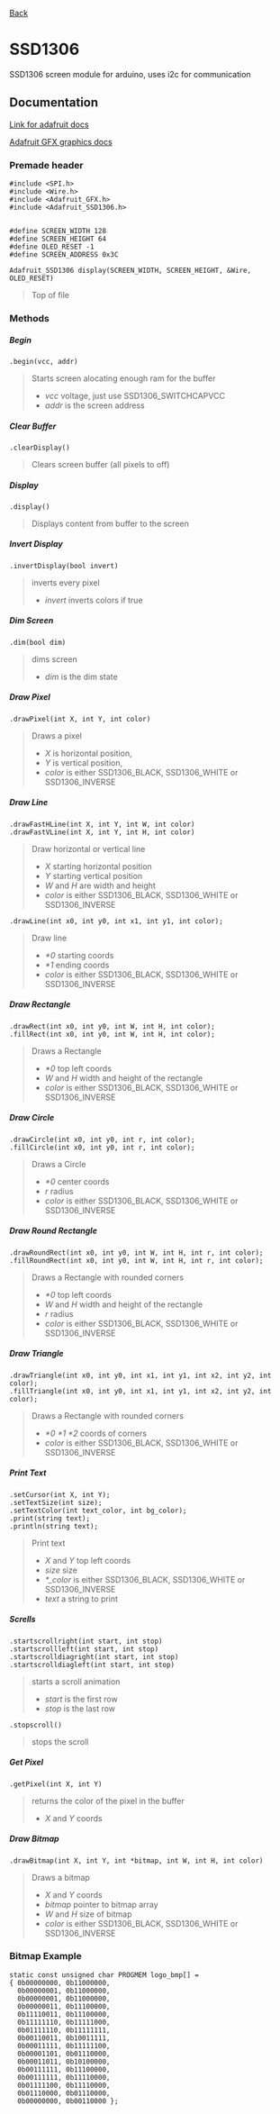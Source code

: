 [Back](/notes/ComponentsList.md)
# SSD1306

SSD1306 screen module for arduino, uses i2c for communication

## Documentation

[Link for adafruit docs](https://adafruit.github.io/Adafruit_SSD1306/html/class_adafruit___s_s_d1306.html)

[Adafruit GFX graphics docs](https://learn.adafruit.com/adafruit-gfx-graphics-library?view=all)

### Premade header

```arduino
#include <SPI.h>
#include <Wire.h>
#include <Adafruit_GFX.h>
#include <Adafruit_SSD1306.h>


#define SCREEN_WIDTH 128
#define SCREEN_HEIGHT 64
#define OLED_RESET -1
#define SCREEN_ADDRESS 0x3C

Adafruit_SSD1306 display(SCREEN_WIDTH, SCREEN_HEIGHT, &Wire, OLED_RESET)
```
> Top of file

### Methods

##### Begin
```arduino
.begin(vcc, addr)
```
> Starts screen alocating enough ram for the buffer
> - *vcc* voltage, just use SSD1306_SWITCHCAPVCC
> - *addr* is the screen address

##### Clear Buffer
```arduino
.clearDisplay()
``` 
> Clears screen buffer (all pixels to off)

##### Display
```arduino
.display()
```
> Displays content from buffer to the screen

##### Invert Display
```arduino
.invertDisplay(bool invert)
```
> inverts every pixel
> - *invert* inverts colors if true

##### Dim Screen
```arduino
.dim(bool dim)
```
> dims screen  
> - *dim* is the dim state

##### Draw Pixel
```arduino
.drawPixel(int X, int Y, int color)
```
> Draws a pixel
> - *X* is horizontal position,  
> - *Y* is vertical position,  
> - *color* is either SSD1306_BLACK, SSD1306_WHITE or SSD1306_INVERSE

##### Draw Line
```arduino
.drawFastHLine(int X, int Y, int W, int color)
.drawFastVLine(int X, int Y, int H, int color)
```  
> Draw horizontal or vertical line  
> - *X* starting horizontal position  
> - *Y* starting vertical position  
> - *W* and *H* are width and height  
> - *color* is either SSD1306_BLACK, SSD1306_WHITE or SSD1306_INVERSE

```arduino
.drawLine(int x0, int y0, int x1, int y1, int color);
```
> Draw  line  
> - *\*0* starting coords  
> - *\*1* ending coords   
> - *color* is either SSD1306_BLACK, SSD1306_WHITE or SSD1306_INVERSE


##### Draw Rectangle
```arduino
.drawRect(int x0, int y0, int W, int H, int color);  
.fillRect(int x0, int y0, int W, int H, int color);  
```
> Draws a Rectangle
> - *\*0* top left coords
> - *W* and *H* width and height of the rectangle
> - *color* is either SSD1306_BLACK, SSD1306_WHITE or SSD1306_INVERSE

##### Draw Circle
```arduino
.drawCircle(int x0, int y0, int r, int color);  
.fillCircle(int x0, int y0, int r, int color);
```
> Draws a Circle
> - *\*0* center coords
> - *r* radius
> - *color* is either SSD1306_BLACK, SSD1306_WHITE or SSD1306_INVERSE

##### Draw Round Rectangle
```arduino
.drawRoundRect(int x0, int y0, int W, int H, int r, int color);  
.fillRoundRect(int x0, int y0, int W, int H, int r, int color);
```
> Draws a Rectangle with rounded corners
> - *\*0* top left coords
> - *W* and *H* width and height of the rectangle
> - *r* radius
> - *color* is either SSD1306_BLACK, SSD1306_WHITE or SSD1306_INVERSE

##### Draw Triangle
```arduino
.drawTriangle(int x0, int y0, int x1, int y1, int x2, int y2, int color);
.fillTriangle(int x0, int y0, int x1, int y1, int x2, int y2, int color);
```
> Draws a Rectangle with rounded corners
> - *\*0* *\*1* *\*2* coords of corners
> - *color* is either SSD1306_BLACK, SSD1306_WHITE or SSD1306_INVERSE

##### Print Text
```arduino
.setCursor(int X, int Y);
.setTextSize(int size);
.setTextColor(int text_color, int bg_color);
.print(string text);
.println(string text);
```
> Print text
> - *X* and *Y* top left coords
> - *size* size
> - *\*_color* is either SSD1306_BLACK, SSD1306_WHITE or SSD1306_INVERSE
> - *text* a string to print

##### Scrells
```arduino
.startscrollright(int start, int stop)
.startscrollleft(int start, int stop)
.startscrolldiagright(int start, int stop)
.startscrolldiagleft(int start, int stop)
```
> starts a scroll animation  
> - *start* is the first row  
> - *stop* is the last row

```arduino
.stopscroll()
```  
> stops the scroll

##### Get Pixel
```arduino
.getPixel(int X, int Y)
```
> returns the color of the pixel in the buffer
> - *X* and *Y* coords  

##### Draw Bitmap
```arduino
.drawBitmap(int X, int Y, int *bitmap, int W, int H, int color)
```
> Draws a bitmap
> - *X* and *Y* coords
> - *bitmap* pointer to bitmap array
> - *W* and *H* size of bitmap
> - *color* is either SSD1306_BLACK, SSD1306_WHITE or SSD1306_INVERSE

### Bitmap Example  
``` arduino
static const unsigned char PROGMEM logo_bmp[] =
{ 0b00000000, 0b11000000,
  0b00000001, 0b11000000,
  0b00000001, 0b11000000,
  0b00000011, 0b11100000,
  0b11110011, 0b11100000,
  0b11111110, 0b11111000,
  0b01111110, 0b11111111,
  0b00110011, 0b10011111,
  0b00011111, 0b11111100,
  0b00001101, 0b01110000,
  0b00011011, 0b10100000,
  0b00111111, 0b11100000,
  0b00111111, 0b11110000,
  0b01111100, 0b11110000,
  0b01110000, 0b01110000,
  0b00000000, 0b00110000 };
```

